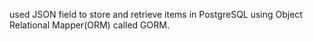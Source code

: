 used JSON field to store and retrieve items in PostgreSQL using Object Relational Mapper(ORM) called GORM.
